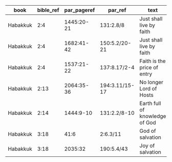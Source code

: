 <!--
https://urantia-book.org/urantiabook/bible_refs/Habakkuk_1.html
bible_ref = Bible Chapter:Vers
par_pageref = UB 1st English Edition Page:Line
par_ref = UB Paper:Sec:Ppgh
type = See _readme
-->

| book     | bible_ref | par_pageref | par_ref        | text                           | type |
| -------- | --------- | ----------- | -------------- | ------------------------------ | ---- |
| Habakkuk | 2:4       | 1445:20-21  | 131:2.8/8      | Just shall live by faith       | R    |
| Habakkuk | 2:4       | 1682:41-42  | 150:5.2/20-21  | Just shall live by faith       | R    |
| Habakkuk | 2:4       | 1537:21-22  | 137:8.17/2-4   | Faith is the price of entry    | C    |
| Habakkuk | 2:13      | 2064:35-36  | 194:3.11/15-17 | No longer Lord of Hosts        | C    |
| Habakkuk | 2:14      | 1444:9-10   | 131:2.2/8-10   | Earth full of knowledge of God | R    |
| Habakkuk | 3:18      | 41:6        | 2:6.3/11       | God of salvation               | C    |
| Habakkuk | 3:18      | 2035:32     | 190:5.4/43     | Joy of salvation               | C    |
